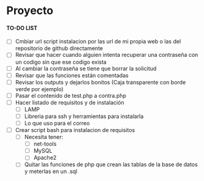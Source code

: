 **Proyecto**
========

#### TO-DO LIST
- [ ] Cmbiar url script instalacion por las url de mi propia web o las del repositorio de github directamente
- [ ] Revisar que hacer cuando alguien intenta recuperar una contraseña con un codigo sin que ese codigo exista
- [ ] Al cambiar la contraseña se tiene que borrar la solicitud
- [ ] Revisar que las funciones están comentadas
- [ ] Revisar los outputs y dejarlos bonitos (Caja transparente con borde verde por ejemplo)
- [ ] Pasar el contenido de test.php a contra.php
- [ ] Hacer listado de requisitos y de instalación
  - [ ] LAMP
  - [ ] Libreria para ssh y herramientas para instalarla
  - [ ] Lo que uso para el correo
- [ ] Crear script bash para instalacion de requisitos
  - [ ] Necesita tener:
    - [ ] net-tools
    - [ ] MySQL
    - [ ] Apache2
  - [ ] Quitar las funciones de php que crean las tablas de la base de datos y meterlas en un .sql